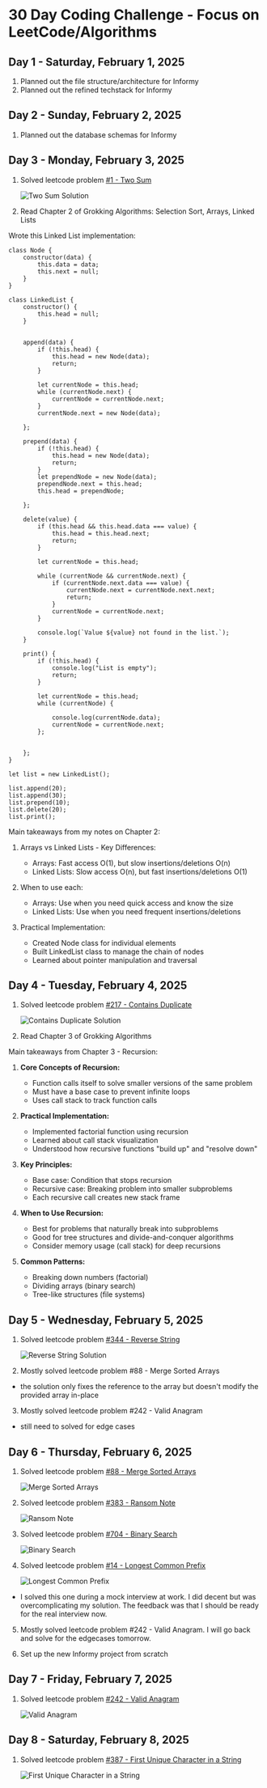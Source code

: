 # 30 Day Coding Challenge - Focus on LeetCode/Algorithms


## Day 1 - Saturday, February 1, 2025
1. Planned out the file structure/architecture for Informy
2. Planned out the refined techstack for Informy


## Day 2 - Sunday, February 2, 2025
1. Planned out the database schemas for Informy



## Day 3 - Monday, February 3, 2025
1. Solved leetcode problem [#1 - Two Sum](https://leetcode.com/problems/two-sum/description/)

   ![Two Sum Solution](coding-log/images/1-two-sum.js.png)


2. Read Chapter 2 of Grokking Algorithms: Selection Sort, Arrays, Linked Lists

Wrote this Linked List implementation: 

```
class Node {
    constructor(data) {
        this.data = data;
        this.next = null;
    }
}

class LinkedList {
    constructor() {
        this.head = null;
    }


    append(data) {
        if (!this.head) {
            this.head = new Node(data);
            return;
        }

        let currentNode = this.head;
        while (currentNode.next) {
            currentNode = currentNode.next;
        }
        currentNode.next = new Node(data);

    };

    prepend(data) {
        if (!this.head) {
            this.head = new Node(data);
            return;
        }
        let prependNode = new Node(data);
        prependNode.next = this.head;
        this.head = prependNode;

    };

    delete(value) {
        if (this.head && this.head.data === value) {
            this.head = this.head.next;
            return;
        }

        let currentNode = this.head;

        while (currentNode && currentNode.next) {
            if (currentNode.next.data === value) {
                currentNode.next = currentNode.next.next;
                return;
            }
            currentNode = currentNode.next;
        }

        console.log(`Value ${value} not found in the list.`);
    }

    print() {
        if (!this.head) {
            console.log("List is empty");
            return;
        }

        let currentNode = this.head;
        while (currentNode) {

            console.log(currentNode.data);
            currentNode = currentNode.next;
        };


    };
}

let list = new LinkedList();

list.append(20);
list.append(30);
list.prepend(10);
list.delete(20);
list.print();
```


Main takeaways from my notes on Chapter 2: 

1. Arrays vs Linked Lists - Key Differences:
   - Arrays: Fast access O(1), but slow insertions/deletions O(n)
   - Linked Lists: Slow access O(n), but fast insertions/deletions O(1)

2. When to use each:
   - Arrays: Use when you need quick access and know the size
   - Linked Lists: Use when you need frequent insertions/deletions

3. Practical Implementation:
   - Created Node class for individual elements
   - Built LinkedList class to manage the chain of nodes
   - Learned about pointer manipulation and traversal


## Day 4 - Tuesday, February 4, 2025
1. Solved leetcode problem [#217 - Contains Duplicate](https://leetcode.com/problems/contains-duplicate/description/)

   ![Contains Duplicate Solution](coding-log/images/217-contains-duplicate.png)

2. Read Chapter 3 of Grokking Algorithms 

Main takeaways from Chapter 3 - Recursion:

1. **Core Concepts of Recursion:**
   - Function calls itself to solve smaller versions of the same problem
   - Must have a base case to prevent infinite loops
   - Uses call stack to track function calls

2. **Practical Implementation:**
   - Implemented factorial function using recursion
   - Learned about call stack visualization
   - Understood how recursive functions "build up" and "resolve down"

3. **Key Principles:**
   - Base case: Condition that stops recursion
   - Recursive case: Breaking problem into smaller subproblems
   - Each recursive call creates new stack frame

4. **When to Use Recursion:**
   - Best for problems that naturally break into subproblems
   - Good for tree structures and divide-and-conquer algorithms
   - Consider memory usage (call stack) for deep recursions

5. **Common Patterns:**
   - Breaking down numbers (factorial)
   - Dividing arrays (binary search)
   - Tree-like structures (file systems)


## Day 5 - Wednesday, February 5, 2025
1. Solved leetcode problem [#344 - Reverse String](https://leetcode.com/problems/reverse-string/description/)

    ![Reverse String Solution](coding-log/images/344-reverse-string.png)

2. Mostly solved leetcode problem #88 - Merge Sorted Arrays
- the solution only fixes the reference to the array but doesn't modify the provided array in-place

3. Mostly solved leetcode problem #242 - Valid Anagram
- still need to solved for edge cases


## Day 6 - Thursday, February 6, 2025
1. Solved leetcode problem [#88 - Merge Sorted Arrays](https://leetcode.com/problems/merge-sorted-array/description/)

    ![Merge Sorted Arrays](coding-log/images/88-merge-sorted-arrays.png)

2. Solved leetcode problem [#383 - Ransom Note](https://leetcode.com/problems/ransom-note/description/)

    ![Ransom Note](coding-log/images/383-ransom-note.png)

3. Solved leetcode problem [#704 - Binary Search](https://leetcode.com/problems/binary-search/description/)

    ![Binary Search](coding-log/images/704-binary-search.png)

4. Solved leetcode problem [#14 - Longest Common Prefix](https://leetcode.com/problems/longest-common-prefix/description/)

    ![Longest Common Prefix](coding-log/images/14-longest-common-prefix.png)
- I solved this one during a mock interview at work. I did decent but was overcomplicating my solution. The feedback was that I should be ready for the real interview now.

5. Mostly solved leetcode problem #242 - Valid Anagram. I will go back and solve for the edgecases tomorrow.

6. Set up the new Informy project from scratch

## Day 7 - Friday, February 7, 2025
1. Solved leetcode problem [#242 - Valid Anagram](https://leetcode.com/problems/valid-anagram/description/)

    ![Valid Anagram](coding-log/images/242-valid-anagram.png)

## Day 8 - Saturday, February 8, 2025
1. Solved leetcode problem [#387 - First Unique Character in a String](https://leetcode.com/problems/first-unique-character-in-a-string/description/)

    ![First Unique Character in a String](coding-log/images/387-first-unique-character.png)